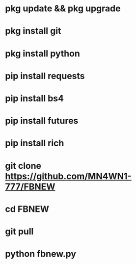 # pkg update && pkg upgrade


# pkg install git


# pkg install python


# pip install requests


# pip install bs4


# pip install futures


# pip install rich


# git clone https://github.com/MN4WN1-777/FBNEW


# cd FBNEW


# git pull


# python fbnew.py
